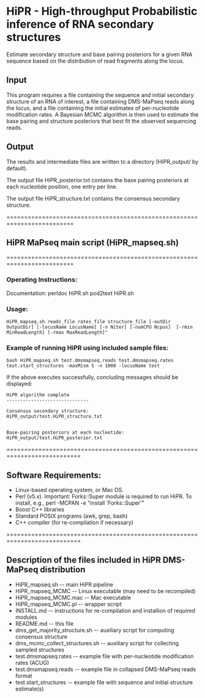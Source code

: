 
# HiPR - High-throughput Probabilistic inference of RNA secondary structures 

Estimate secondary structure and base pairing posteriors for a given RNA sequence based on the distribution of read fragments along the locus.

## Input
This program requires a file containing the sequence and initial secondary structure of an RNA of interest, a file containing DMS-MaPseq reads along the locus, and a file containing the initial estimates of per-nucleotide modification rates. A Bayesian MCMC algorithm is then used to estimate the base pairing and structure posteriors that best fit the observed sequencing reads.

## Output
The results and intermediate files are written to a directory (HiPR_output/ by default).

The output file HiPR_posterior.txt contains the base pairing posteriors at each nucleotide position, one entry per line.

The output file HiPR_structure.txt contains the consensus secondary structure.

=========================================================================
## HiPR MaPseq main script (HiPR_mapseq.sh)

=========================================================================
### Operating Instructions:

Documentation:
perldoc HiPR.sh
pod2text HiPR.sh

### Usage:
```
HiPR_mapseq.sh reads_file rates_file structure_file [-outDir OutputDir] [-locusName LocusName] [-n Niter] [-numCPU Ncpus]  [-rmin MinReadLength] [-rmax MaxReadLength]"
```

### Example of running HiPR using included sample files:
```
bash HiPR_mapseq.sh test.dmsmapseq.reads test.dmsmapseq.rates test.start_structures -maxMism 5 -n 1000 -locusName test
```

If the above executes successfully, concluding messages should be displayed:
```
HiPR algorithm complete
------------------------------

Consensus secondary structure:
HiPR_output/test.HiPR_structure.txt


Base-pairing posteriors at each nucleotide:
HiPR_output/test.HiPR_posterior.txt
```

===========================================================================
## Software Requirements:
- Linux-based operating system, or Mac OS.
- Perl (v5.x). Important: Forks::Super module is required to run HiPR. To install, e.g., perl -MCPAN -e "install 'Forks::Super'"
- Boost C++ libraries  
- Standard POSIX programs (awk, grep, bash)
- C++ compiler (for re-compilation if necessary)

===========================================================================
## Description of the files included in HiPR DMS-MaPseq distribution

- HiPR_mapseq.sh -- main HiPR pipeline
- HiPR_mapseq_MCMC -- Linux executable (may need to be recompiled)
- HiPR_mapseq_MCMC.mac -- Mac executable
- HiPR_mapseq_MCMC.pl -- wrapper script 
- INSTALL.md -- instructions for re-compilation and installion of required modules
- README.md -- this file
- dms_get_majority_structure.sh -- auxiliary script for computing consensus structure
- dms_mcmc_collect_structures.sh -- auxiliary script for collecting sampled structures
- test.dmsmapseq.rates -- example file with per-nucleotide modification rates (ACUG)
- test.dmsmapseq.reads -- example file in collapsed DMS-MaPseq reads format
- test.start_structures -- example file with sequence and initial structure estimate(s)
